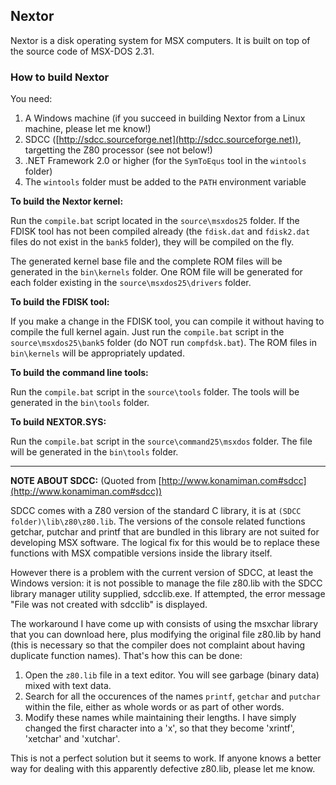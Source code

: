 ## Nextor ##

Nextor is a disk operating system for MSX computers. It is built on top of the source code of MSX-DOS 2.31.

### How to build Nextor ###

You need:

1. A Windows machine (if you succeed in building Nextor from a Linux machine, please let me know!)
2. SDCC ([http://sdcc.sourceforge.net](http://sdcc.sourceforge.net)), targetting the Z80 processor (see not below!)
3. .NET Framework 2.0 or higher (for the `SymToEqus` tool in the `wintools` folder)
4. The `wintools` folder must be added to the `PATH` environment variable

**To build the Nextor kernel:**

Run the `compile.bat` script located in the `source\msxdos25` folder. If the FDISK tool has not been compiled already (the `fdisk.dat` and `fdisk2.dat` files do not exist in the `bank5` folder), they will be compiled on the fly.

The generated kernel base file and the complete ROM files will be generated in the `bin\kernels` folder. One ROM file will be generated for each folder existing in the `source\msxdos25\drivers` folder.

**To build the FDISK tool:**

If you make a change in the FDISK tool, you can compile it without having to compile the full kernel again. Just run the `compile.bat` script in the `source\msxdos25\bank5` folder (do NOT run `compfdsk.bat`). The ROM files in `bin\kernels` will be appropriately updated.

**To build the command line tools:**

Run the `compile.bat` script in the `source\tools` folder. The tools will be generated in the `bin\tools` folder.

**To build NEXTOR.SYS:**

Run the `compile.bat` script in the `source\command25\msxdos` folder. The file will be generated in the `bin\tools` folder.

-----

**NOTE ABOUT SDCC:** (Quoted from [http://www.konamiman.com#sdcc](http://www.konamiman.com#sdcc))

SDCC comes with a Z80 version of the standard C library, it is at `(SDCC folder)\lib\z80\z80.lib`. The versions of the console related functions getchar, putchar and printf that are bundled in this library are not suited for developing MSX software. The logical fix for this would be to replace these functions with MSX compatible versions inside the library itself.

However there is a problem with the current version of SDCC, at least the Windows version: it is not possible to manage the file z80.lib with the SDCC library manager utility supplied, sdcclib.exe. If attempted, the error message "File was not created with sdcclib" is displayed.

The workaround I have come up with consists of using the msxchar library that you can download here, plus modifying the original file z80.lib by hand (this is necessary so that the compiler does not complaint about having duplicate function names). That's how this can be done:

1. Open the `z80.lib` file in a text editor. You will see garbage (binary data) mixed with text data.
2. Search for all the occurences of the names `printf`, `getchar` and `putchar` within the file, either as whole words or as part of other words.
3. Modify these names while maintaining their lengths. I have simply changed the first character into a 'x', so that they become 'xrintf', 'xetchar' and 'xutchar'.

This is not a perfect solution but it seems to work. If anyone knows a better way for dealing with this apparently defective z80.lib, please let me know.

